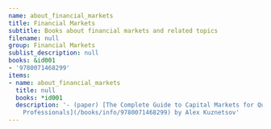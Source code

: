 ```yaml
---
name: about_financial_markets
title: Financial Markets
subtitle: Books about financial markets and related topics
filename: null
group: Financial Markets
sublist_description: null
books: &id001
- '9780071468299'
items:
- name: about_financial_markets
  title: null
  books: *id001
  description: '- (paper) [The Complete Guide to Capital Markets for Quantitative
    Professionals](/books/info/9780071468299) by Alex Kuznetsov'
---
```



